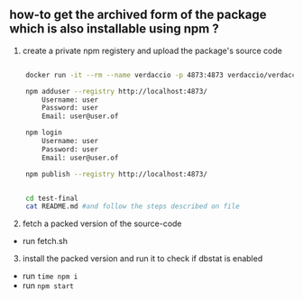 how-to get the archived form of the package which is also installable using npm  ?
-------
1. create a private npm registery and upload the package's source code 
```sh

    docker run -it --rm --name verdaccio -p 4873:4873 verdaccio/verdaccio

    npm adduser --registry http://localhost:4873/
        Username: user
        Password: user
        Email: user@user.of

    npm login
        Username: user
        Password: user
        Email: user@user.of

    npm publish --registry http://localhost:4873/


    cd test-final
    cat README.md #and follow the steps described on file
```

2. fetch a packed version of the source-code
- run fetch.sh

3. install the packed version and run it to check if dbstat is enabled
- run `time npm i`
- run `npm start`
